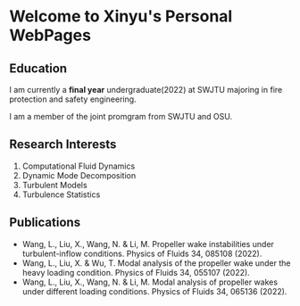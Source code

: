 # Welcome to Xinyu's Personal WebPages



## Education

I am currently a **final year** undergraduate(2022) at SWJTU majoring in fire protection and safety engineering. 

I am a member of the joint promgram from SWJTU and OSU. 

## Research Interests

1. Computational Fluid Dynamics
2. Dynamic Mode Decomposition
3. Turbulent Models
4. Turbulence Statistics



## Publications
+ Wang, L., Liu, X., Wang, N. & Li, M. Propeller wake instabilities under turbulent-inflow conditions. 
Physics of Fluids 34, 085108 (2022).
+ Wang, L., Liu, X. & Wu, T. Modal analysis of the propeller wake under the heavy loading condition. 
Physics of Fluids 34, 055107 (2022).
+ Wang, L., Liu, X., Wang, N. & Li, M. Modal analysis of propeller wakes under different loading 
conditions. Physics of Fluids 34, 065136 (2022).



